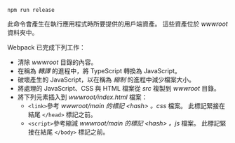 ```console
npm run release
```

此命令會產生在執行應用程式時所要提供的用戶端資產。 這些資產位於 *wwwroot* 資料夾中。

Webpack 已完成下列工作：

* 清除 *wwwroot* 目錄的內容。
* 在稱為 *轉譯* 的進程中，將 TypeScript 轉換為 JavaScript。
* 破壞產生的 JavaScript，以在稱為 *縮制* 的進程中減少檔案大小。
* 將處理的 JavaScript、CSS 與 HTML 檔案從 *src* 複製到 *wwwroot* 目錄。
* 將下列元素插入到 *wwwroot/index.html* 檔案：
  * `<link>`參考 *wwwroot/main 的標記 \<hash\> 。css* 檔案。 此標記緊接在結尾 `</head>` 標記之前。
  * `<script>`參考縮減 *wwwroot/main 的標記 \<hash\> 。js* 檔案。 此標記緊接在結尾 `</body>` 標記之前。